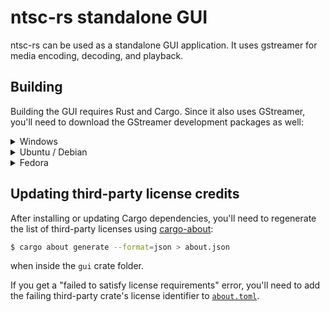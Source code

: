# ntsc-rs standalone GUI

ntsc-rs can be used as a standalone GUI application. It uses gstreamer for media encoding, decoding, and playback.

## Building

Building the GUI requires Rust and Cargo. Since it also uses GStreamer, you'll need to download the GStreamer development packages as well:

<details>
<summary>Windows</summary>

Download the MSVC versions of GStreamer's runtime and development packages from [its website](https://gstreamer.freedesktop.org/download/). Before building, you'll also need to add GStreamer's development utils to your PATH, which can be done in PowerShell with:

```pwsh
$Env:PATH += ";C:\gstreamer\1.0\msvc_x86_64\bin"
```

</details>

<details>
<summary>Ubuntu / Debian</summary>

Install the GStreamer development packages using apt:

```bash
$ sudo apt-get install libgstreamer1.0-dev libgstreamer-plugins-base1.0-dev libatk1.0-dev libgtk-3-dev
```

</details>

<details>
<summary>Fedora</summary>

Install the GStreamer development packages using dnf:

```bash
$ sudo dnf install gstreamer1-devel gstreamer1-plugins-base-devel atk-devel gtk3-devel
```

</details>

## Updating third-party license credits

After installing or updating Cargo dependencies, you'll need to regenerate the list of third-party licenses using [cargo-about](https://github.com/EmbarkStudios/cargo-about):

```bash
$ cargo about generate --format=json > about.json
```

when inside the `gui` crate folder.

If you get a "failed to satisfy license requirements" error, you'll need to add the failing third-party crate's license identifier to [`about.toml`](../../about.toml).